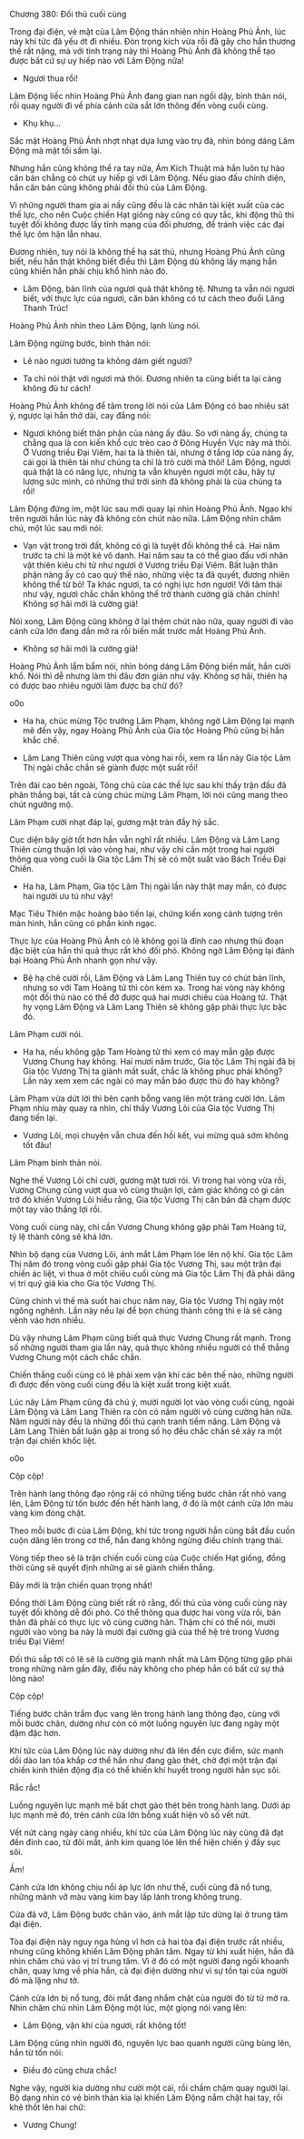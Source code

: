 




Chương 380: Đối thủ cuối cùng


Trong đại điện, vẻ mặt của Lâm Động thản nhiên nhìn Hoàng Phủ Ảnh, lúc này khí tức đã yếu ớt đi nhiều. Đòn trọng kích vừa rồi đã gây cho hắn thương thế rất nặng, mà với tình trạng này thì Hoàng Phủ Ảnh đã không thể tạo được bất cứ sự uy hiếp nào với Lâm Động nữa!

- Ngươi thua rồi!

Lâm Động liếc nhìn Hoàng Phủ Ảnh đang gian nan ngồi dậy, bình thản nói, rồi quay người đi về phía cảnh cửa sắt lớn thông đến vòng cuối cùng.

- Khụ khụ…

Sắc mặt Hoàng Phủ Ảnh nhợt nhạt dựa lưng vào trụ đá, nhìn bóng dáng Lâm Động mà mặt tối sầm lại.

Nhưng hắn cũng không thể ra tay nữa, Ám Kích Thuật mà hắn luôn tự hào căn bản chẳng có chút uy hiếp gì với Lâm Động. Nếu giao đấu chính diện, hắn căn bản cũng không phải đối thủ của Lâm Động.

Vì những người tham gia ai nấy cũng đều là các nhân tài kiệt xuất của các thế lực, cho nên Cuộc chiến Hạt giống này cũng có quy tắc, khi động thủ thì tuyệt đối không được lấy tính mạng của đối phương, để tránh việc các đại thế lực ôm hận lẫn nhau.

Đương nhiên, tuy nói là không thể hạ sát thủ, nhưng Hoàng Phủ Ảnh cũng biết, nếu hắn thật không biết điều thì Lâm Động dù không lấy mạng hắn cũng khiến hắn phải chịu khổ hình nào đó.

- Lâm Động, bản lĩnh của ngươi quả thật không tệ. Nhưng ta vẫn nói ngươi biết, với thực lực của ngươi, căn bản không có tư cách theo đuổi Lăng Thanh Trúc!

Hoàng Phủ Ảnh nhìn theo Lâm Động, lạnh lùng nói.

Lâm Động ngừng bước, bình thản nói:

- Lẽ nào ngươi tưởng ta không dám giết ngươi?

- Ta chỉ nói thật với ngươi mà thôi. Đương nhiên ta cũng biết ta lại càng không đủ tư cách!

Hoàng Phủ Ảnh không để tâm trong lời nói của Lâm Động có bao nhiêu sát ý, ngược lại hắn thở dài, cay đắng nói:

- Ngươi không biết thân phận của nàng ấy đâu. So với nàng ấy, chúng ta chẳng qua là con kiến khổ cực trèo cao ở Đông Huyền Vực này mà thôi. Ở Vương triều Đại Viêm, hai ta là thiên tài, nhưng ở tầng lớp của nàng ấy, cái gọi là thiên tài như chúng ta chỉ là trò cười mà thôi! Lâm Động, ngươi quả thật là có năng lực, nhưng ta vẫn khuyên ngươi một câu, hãy tự lượng sức mình, có những thứ trời sinh đã không phải là của chúng ta rồi!

Lâm Động đứng im, một lúc sau mới quay lại nhìn Hoàng Phủ Ảnh. Ngạo khí trên người hắn lúc này đã không còn chút nào nữa. Lâm Động nhìn chăm chú, một lúc sau mới nói:

- Vạn vật trong trời đất, không có gì là tuyệt đối không thể cả. Hai năm trước ta chỉ là một kẻ vô danh. Hai năm sau ta có thể giao đấu với nhân vật thiên kiêu chi tử như ngươi ở Vương triều Đại Viêm. Bất luận thân phận nàng ấy có cao quý thế nào, những việc ta đã quyết, đương nhiên không thể từ bỏ! Ta khác ngươi, ta có nghị lực hơn ngươi! Với tâm thái như vậy, ngươi chắc chắn không thể trở thành cường giả chân chính! Không sợ hãi mới là cường giả!

Nói xong, Lâm Động cũng không ở lại thêm chút nào nữa, quay người đi vào cánh cửa lớn đang dần mở ra rồi biến mất trước mắt Hoàng Phủ Ảnh.

- Không sợ hãi mới là cường giả!

Hoàng Phủ Ảnh lẩm bẩm nói, nhìn bóng dáng Lâm Động biến mất, hắn cười khổ. Nói thì dễ nhưng làm thì đâu đơn giản như vậy. Không sợ hãi, thiên hạ có được bao nhiêu người làm được ba chữ đó?

o0o

- Ha ha, chúc mừng Tộc trưởng Lâm Phạm, không ngờ Lâm Động lại mạnh mẽ đến vậy, ngay Hoàng Phủ Ảnh của Gia tộc Hoàng Phủ cũng bị hắn khắc chế.

- Lâm Lang Thiên cũng vượt qua vòng hai rồi, xem ra lần này Gia tộc Lâm Thị ngài chắc chắn sẽ giành được một suất rồi!

Trên đài cao bên ngoài, Tông chủ của các thế lực sau khi thấy trận đấu đã phân thắng bại, tất cả cùng chúc mừng Lâm Phạm, lời nói cũng mang theo chút ngưỡng mộ.

Lâm Phạm cười nhạt đáp lại, gương mặt tràn đầy hỷ sắc.

Cục diện bây giờ tốt hơn hắn vẫn nghĩ rất nhiều. Lâm Động và Lâm Lang Thiên cùng thuận lợi vào vòng hai, như vậy chỉ cần một trong hai người thông qua vòng cuối là Gia tộc Lâm Thị sẽ có một suất vào Bách Triều Đại Chiến.

- Ha ha, Lâm Phạm, Gia tộc Lâm Thị ngài lần này thật may mắn, có được hai người ưu tú như vậy!

Mạc Tiêu Thiên mặc hoàng bào tiến lại, chứng kiến xong cảnh tượng trên màn hình, hắn cũng có phần kinh ngạc.

Thực lực của Hoàng Phủ Ảnh có lẽ không gọi là đỉnh cao nhưng thủ đoạn đặc biệt của hắn thì quả thực rất khó đối phó. Không ngờ Lâm Động lại đánh bại Hoàng Phủ Ảnh nhanh gọn như vậy.

- Bệ hạ chê cười rồi, Lâm Động và Lâm Lang Thiên tuy có chút bản lĩnh, nhưng so với Tam Hoàng tử thì còn kém xa. Trong hai vòng này không một đối thủ nào có thể đỡ được quá hai mươi chiêu của Hoàng tử. Thật hy vọng Lâm Động và Lâm Lang Thiên sẽ không gặp phải thực lực bậc đó.

Lâm Phạm cười nói.

- Ha ha, nếu không gặp Tam Hoàng tử thì xem có may mắn gặp được Vương Chung hay không. Hai mươi năm trước, Gia tộc Lâm Thị ngài đã bị Gia tộc Vương Thị ta giành mất suất, chắc là không phục phải không? Lần này xem xem các ngài có may mắn báo được thù đó hay không?

Lâm Phạm vừa dứt lời thì bên cạnh bỗng vang lên một tràng cười lớn. Lâm Phạm nhíu mày quay ra nhìn, chỉ thấy Vương Lôi của Gia tộc Vương Thị đang tiến lại.

- Vương Lôi, mọi chuyện vẫn chưa đến hồi kết, vui mừng quá sớm không tốt đâu!

Lâm Phạm bình thản nói.

Nghe thế Vương Lôi chỉ cười, gương mặt tươi rói. Vì trong hai vòng vừa rồi, Vương Chung cũng vượt qua vô cùng thuận lợi, cảm giác không có gì cản trở đó khiến Vương Lôi hiểu rằng, Gia tộc Vương Thị căn bản đã chạm được một tay vào thắng lợi rồi.

Vòng cuối cùng này, chỉ cần Vương Chung không gặp phải Tam Hoàng tử, tỷ lệ thành công sẽ khá lớn.

Nhìn bộ dạng của Vương Lôi, ánh mắt Lâm Phạm lóe lên nộ khí. Gia tộc Lâm Thị năm đó trong vòng cuối gặp phải Gia tộc Vương Thị, sau một trận đại chiến ác liệt, vì thua ở một chiêu cuối cùng mà Gia tộc Lâm Thị đã phải dâng vị trí quý giá kia cho Gia tộc Vương Thị.

Cũng chính vì thế mà suốt hai chục năm nay, Gia tộc Vương Thị ngày một ngông nghênh. Lần này nếu lại để bọn chúng thành công thì e là sẽ càng vênh váo hơn nhiều.

Dù vậy nhưng Lâm Phạm cũng biết quả thực Vương Chung rất mạnh. Trong số những người tham gia lần này, quả thực không nhiều người có thể thắng Vương Chung một cách chắc chắn.

Chiến thắng cuối cùng có lẽ phải xem vận khí các bên thế nào, những người đi được đến vòng cuối cùng đều là kiệt xuất trong kiệt xuất.

Lúc nãy Lâm Phạm cũng đã chú ý, mười người lọt vào vòng cuối cùng, ngoài Lâm Động và Lâm Lang Thiên ra còn có năm người vô cùng cường hãn nữa. Năm người này đều là những đối thủ cạnh tranh tiềm năng. Lâm Động và Lâm Lang Thiên bất luận gặp ai trong số họ đều chắc chắn sẽ xảy ra một trận đại chiến khốc liệt.

o0o

Cộp cộp!

Trên hành lang thông đạo rộng rãi có những tiếng bước chân rất nhỏ vang lên, Lâm Động từ tốn bước đến hết hành lang, ở đó là một cánh cửa lớn màu vàng kim đóng chặt.

Theo mỗi bước đi của Lâm Động, khí tức trong người hắn cũng bắt đầu cuồn cuộn dâng lên trong cơ thể, hắn đang không ngừng điều chỉnh trạng thái.

Vòng tiếp theo sẽ là trận chiến cuối cùng của Cuộc chiến Hạt giống, đồng thời cũng sẽ quyết định những ai sẽ giành chiến thắng.

Đây mới là trận chiến quan trọng nhất!

Đồng thời Lâm Động cũng biết rất rõ rằng, đối thủ của vòng cuối cùng này tuyệt đối không dễ đối phó. Có thể thông qua được hai vòng vừa rồi, bản thân đã phải có thực lực vô cùng cường hãn. Thậm chí có thể nói, mười người vào vòng ba này là mười đại cường giả của thế hệ trẻ trong Vương triều Đại Viêm!

Đối thủ sắp tới có lẽ sẽ là cường giả mạnh nhất mà Lâm Động từng gặp phải trong những năm gần đây, điều này không cho phép hắn có bất cứ sự thả lỏng nào!

Cộp cộp!

Tiếng bước chân trầm đục vang lên trong hành lang thông đạo, cùng với mỗi bước chân, dường như còn có một luồng nguyên lực đang ngày một đậm đặc hơn.

Khí tức của Lâm Động lúc này dường như đã lên đến cực điểm, sức mạnh dồi dào lan tỏa khắp cơ thể hắn như đang gào thét, chờ đợi một trận đại chiến kinh thiên động địa có thể khiến khí huyết trong người hắn sục sôi.

Rắc rắc!

Luồng nguyên lực mạnh mẽ bất chợt gào thét bên trong hành lang. Dưới áp lực mạnh mẽ đó, trên cánh cửa lớn bỗng xuất hiện vô số vết nứt.

Vết nứt càng ngày càng nhiều, khí tức của Lâm Động lúc này cũng đã đạt đến đỉnh cao, từ đôi mắt, ánh kim quang lóe lên thể hiện chiến ý đầy sục sôi.

Ầm!

Cánh cửa lớn không chịu nổi áp lực lớn như thế, cuối cùng đã nổ tung, những mảnh vỡ màu vàng kim bay lấp lánh trong không trung.

Cửa đã vỡ, Lâm Động bước chân vào, ánh mắt lập tức dừng lại ở trung tâm đại điện.

Tòa đại điện này nguy nga hùng vĩ hơn cả hai tòa đại điện trước rất nhiều, nhưng cũng không khiến Lâm Động phân tâm. Ngay từ khi xuất hiện, hắn đã nhìn chăm chú vào vị trí trung tâm. Vì ở đó có một người đang ngồi khoanh chân, quay lưng về phía hắn, cả đại điện dường như vì sự tồn tại của người đó mà lặng như tờ.

Cánh cửa lớn bị nổ tung, đôi mắt đang nhắm chặt của người đó từ từ mở ra. Nhìn chăm chú nhìn Lâm Động một lúc, một giọng nói vang lên:

- Lâm Động, vận khí của ngươi, rất không tốt!

Lâm Động cũng nhìn người đó, nguyên lực bao quanh người cũng bùng lên, hắn từ tốn nói:

- Điều đó cũng chưa chắc!

Nghe vậy, người kia dường như cười một cái, rồi chầm chậm quay người lại. Bộ dạng nhìn có vẻ bình thản kia lại khiến Lâm Động nắm chặt hai tay, rồi khẽ thốt lên hai chữ:

- Vương Chung!




